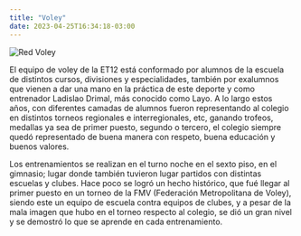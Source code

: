```yaml
---
title: "Voley"
date: 2023-04-25T16:34:18-03:00
---
```


![Red Voley](/imgs/red.jpg)

El equipo de voley de la ET12 está conformado por alumnos de la escuela de distintos cursos, divisiones y especialidades, también por exalumnos que vienen a dar una mano en la práctica de este deporte y como entrenador Ladislao Drimal, más conocido como Layo. A lo largo estos años, con diferentes camadas de alumnos fueron representando al colegio en distintos torneos regionales e interregionales, etc, ganando trofeos, medallas ya sea de primer puesto, segundo o tercero, el colegio siempre quedó representado de buena manera con respeto, buena educación y buenos valores.

Los entrenamientos se realizan en el turno noche en el sexto piso, en el gimnasio; lugar donde también tuvieron lugar partidos con distintas escuelas y clubes. Hace poco se logró un hecho histórico, que fué llegar al primer puesto en un torneo de la FMV (Federación Metropolitana de Voley), siendo este un equipo de escuela contra equipos de clubes, y a pesar de la mala imagen que hubo en el torneo respecto al colegio, se dió un gran nivel y se demostró lo que se aprende en cada entrenamiento.
